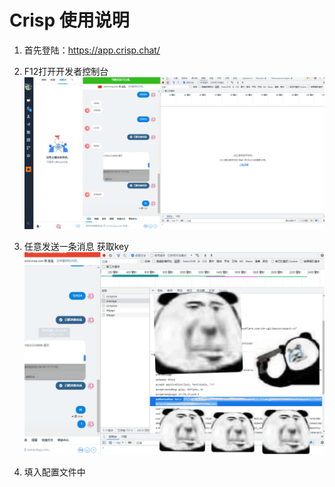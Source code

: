 # Crisp 使用说明

1. 首先登陆：https://app.crisp.chat/

2. F12打开开发者控制台
![image_1](images/image_1.png)

3. 任意发送一条消息 获取key
![image_2](images/image_2.png)

4. 填入配置文件中